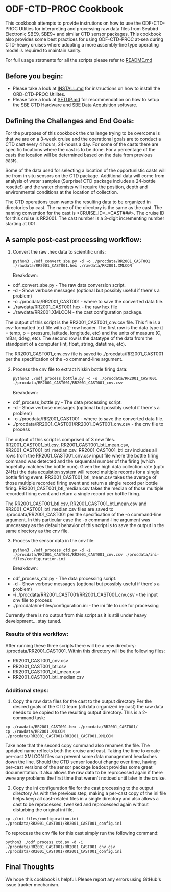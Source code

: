 # ODF-CTD-PROC Cookbook

This cookbook attempts to provide instrutions on how to use the ODF-CTD-PROC Utlities for interpreting and processing raw data files from Seabird Electronic SBE9, SBE9+ and similar CTD sensor packages.  This cookbook also provides some best practices for using ODF-CTD-PROC at-sea during CTD-heavy cruises where adopting a more assembly-line type operating model is required to maintain sanity.

For full usage statments for all the scripts please refer to [README.md](./README.md)

## Before you begin:
 - Please take a look at [INSTALL.md](./INSTALL.md) for instructions on how to install the ORD-CTD-PROC Utilites.
 - Please take a look at [SETUP.md](./SETUP.md) for recommendation on how to setup the SBE CTD Hardware and SBE Data Acquisition software.

## Defining the Challanges and End Goals:
For the purposes of this cookbook the challenge trying to be overcome is that we are on a 3-week cruise and the operational goals are to conduct a CTD cast every 4 hours, 24-hours a day.  For some of the casts there are specific locations where the cast is to be done.  For a percentage of the casts the location will be determined based on the data from previous casts.

Some of the data used for selecting a location of the opportunistic casts will be from in situ sensors on the CTD package.  Additional data will come from analysis of water samples (Surprise! CTD package includes a 24-bottle rosette!) and the water chemists will require the position, depth and environmental conditions at the location of collection.

The CTD operations team wants the resulting data to be organized in directories by cast.  The name of the directory is the same as the cast.  The naming convention for the cast is \<CRUISE_ID\>\_\<CAST###\>.  The cruise ID for this cruise is RR2001.  The cast number is a 3-digit incrementing number starting at 001.

## A sample post-cast processing workflow:
1. Convert the raw .hex data to scientific units:

   `python3 ./odf_convert_sbe.py -d -o ./procdata/RR2001_CAST001 ./rawdata/RR2001_CAST001.hex ./rawdata/RR2001.XMLCON`

   Breakdown:
  - odf_convert_sbe.py - The raw data conversion script.
  - -d - Show verbose messages (optional but possibly useful if there's a problem)
  - -o ./procdata/RR2001_CAST001 - where to save the converted data file.
  - ./rawdata/RR2001_CAST001.hex - the raw hex file
  - ./rawdata/RR2001.XMLCON - the cast configuration package.
  
  The output of this script is the RR2001_CAST001_cnv.csv file. This file is a csv-formatted text file with a 2-row header.  The first row is the data type (t = temp, p = pressure, latitude, longitude, etc) and the units of measure (C, mBar, ddeg, etc).  The second row is the datatype of the data from the standpoint of a computer (int, float, string, datetime, etc).
  
  The RR2001_CAST001_cnv.csv file is saved to ./procdata/RR2001_CAST001 per the specification of the -o command-line argument.

2. Process the cnv file to extract Niskin bottle firing data:

   `python3 ./odf_process_bottle.py -d -o ./procdata/RR2001_CAST001 ./procdata/RR2001_CAST001/RR2001_CAST001_cnv.csv`
   
   Breakdown:
  - odf_process_bottle.py - The data processing script.
  - -d - Show verbose messages (optional but possibly useful if there's a problem)
  - -o ./procdata/RR2001_CAST001 - where to save the converted data file.
  - ./procdata/RR2001_CAST001/RR2001_CAST001_cnv.csv - the cnv file to process

  The output of this script is comprised of 3 new files.  RR2001_CAST001_btl.csv, RR2001_CAST001_btl_mean.csv, RR2001_CAST001_btl_median.csv.  RR2001_CAST001_btl.csv includes all rows from the RR2001_CAST001_cnv.csv input file where the bottle firing command was detected and the sequential number of the firing (which hopefully matches the bottle num).  Given the high data collection rate (upto 24Hz) the data acquistion system will record multiple records for a single bottle firing event.  RR2001_CAST001_btl_mean.csv takes the average of those multiple recorded firing event and return a single record per bottle firing.  RR2001_CAST001_btl_median.csv takes the median of those multiple recorded firing event and return a single record per bottle firing.

  The RR2001_CAST001_btl.csv, RR2001_CAST001_btl_mean.csv and RR2001_CAST001_btl_median.csv files are saved to ./procdata/RR2001_CAST001 per the specification of the -o command-line argument.  In this particular case the -o command-line argument was unecessary as the default behavior of this script is to save the output in the same directory as the cnv file.

3. Process the sensor data in the cnv file:

   `python3 ./odf_process_ctd.py -d -i ./procdata/RR2001_CAST001/RR2001_CAST001_cnv.csv ./procdata/ini-files/configuration.ini`

   Breakdown:
  - odf_process_ctd.py - The data processing script.
  - -d - Show verbose messages (optional but possibly useful if there's a problem)
  - -i ./procdata/RR2001_CAST001/RR2001_CAST001_cnv.csv - the input cnv file to process
  - ./procdata/ini-files/configuration.ini - the ini file to use for processing
  
  Currently there is no output from this script as it is still under heavy development... stay tuned.
   
### Results of this workflow:
After running these three scripts there will be a new directory: ./procdata/RR2001_CAST001.  Within this directory will be the following files:
 - RR2001_CAST001_cnv.csv
 - RR2001_CAST001_btl.csv
 - RR2001_CAST001_btl_mean.csv
 - RR2001_CAST001_btl_median.csv
 
 ### Additional steps:
 
1. Copy the raw data files for the cast to the output directory
 Per the desired goals of the CTD team (all data organized by cast) the raw data needs to be copied to the resulting output directory.  This is a 2-command task:

 ```
 cp ./rawdata/RR2001_CAST001.hex ./procdata/RR2001_CAST001/ 
 cp ./rawdata/RR2001.XMLCON ./procdata/RR2001_CAST001/RR2001_CAST001.XMLCON
 ```

 Take note that the second copy command also renames the file.  The updated name reflects both the cruise and cast.  Taking the time to create per-cast XMLCON files can prevent some data management headaches down the line.  Should the CTD sensor loadout change over time, having per-cast versions of the sensor package loadout provides some great documentation.  It also allows the raw data to be reprocessed again if there were any problems the first time that weren't noticed until later in the cruise.

2. Copy the ini configuration file for the cast processing to the output directory
 As with the previous step, making a per-cast copy of the ini file helps keep all cast-related files in a single directory and also allows a cast to be reprocessed, tweaked and reprocessed again without disturbing the original ini file.

 ```
 cp ./ini-files/configuration.ini ./procdata/RR2001_CAST001/RR2001_CAST001_config.ini
 ```

 To reprocess the cnv file for this cast simply run the following command:

 ```
 python3 ./odf_process_ctd.py -d -i ./procdata/RR2001_CAST001/RR2001_CAST001_cnv.csv ./procdata/RR2001_CAST001/RR2001_CAST001_config.ini
 ```
 
## Final Thoughts
We hope this cookbook is helpful.  Please report any errors using GitHub's issue tracker mechanism. 
